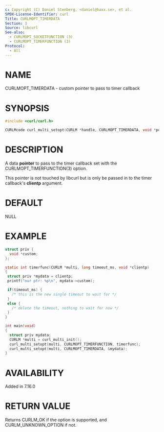 ```yaml
---
c: Copyright (C) Daniel Stenberg, <daniel@haxx.se>, et al.
SPDX-License-Identifier: curl
Title: CURLMOPT_TIMERDATA
Section: 3
Source: libcurl
See-also:
  - CURLMOPT_SOCKETFUNCTION (3)
  - CURLMOPT_TIMERFUNCTION (3)
Protocol:
  - All
---
```


# NAME

CURLMOPT_TIMERDATA - custom pointer to pass to timer callback

# SYNOPSIS

~~~c
#include <curl/curl.h>

CURLMcode curl_multi_setopt(CURLM *handle, CURLMOPT_TIMERDATA, void *pointer);
~~~

# DESCRIPTION

A data **pointer** to pass to the timer callback set with the
CURLMOPT_TIMERFUNCTION(3) option.

This pointer is not touched by libcurl but is only be passed in to the timer
callback's **clientp** argument.

# DEFAULT

NULL

# EXAMPLE

~~~c
struct priv {
  void *custom;
};

static int timerfunc(CURLM *multi, long timeout_ms, void *clientp)
{
 struct priv *mydata = clientp;
 printf("our ptr: %p\n", mydata->custom);

 if(timeout_ms) {
   /* this is the new single timeout to wait for */
 }
 else {
   /* delete the timeout, nothing to wait for now */
 }
}

int main(void)
{
  struct priv mydata;
  CURLM *multi = curl_multi_init();
  curl_multi_setopt(multi, CURLMOPT_TIMERFUNCTION, timerfunc);
  curl_multi_setopt(multi, CURLMOPT_TIMERDATA, &mydata);
}
~~~

# AVAILABILITY

Added in 7.16.0

# RETURN VALUE

Returns CURLM_OK if the option is supported, and CURLM_UNKNOWN_OPTION if not.
